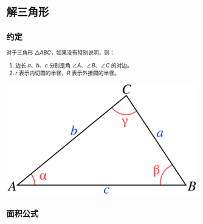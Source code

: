 # 解三角形

## 约定

对于三角形 $\triangle ABC$，如果没有特别说明，则：

1. 边长 $a$、$b$、$c$ 分别是角 $\angle A$、$\angle B$、$\angle C$ 的对边。
2. $r$ 表示内切圆的半径，$R$ 表示外接圆的半径。

![](assets/Triangle_with_notations_2.svg)

## 面积公式

